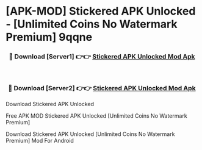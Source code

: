 # [APK-MOD] Stickered APK Unlocked - [Unlimited Coins No Watermark Premium] 9qqne



<div align="center">
<h3>🔴 Download [Server1] 👉👉 <a href="https://momento.my/?title=Stickered_APK_Unlocked">Stickered APK Unlocked Mod Apk</a></h3><br>

<h3>🔴 Download [Server2] 👉👉 <a href="https://momento.my/?title=Stickered_APK_Unlocked">Stickered APK Unlocked Mod Apk</a></h3>
</div>



Download Stickered APK Unlocked 

Free APK MOD Stickered APK Unlocked [Unlimited Coins No Watermark Premium]

Download Stickered APK Unlocked [Unlimited Coins No Watermark Premium] Mod For Android
